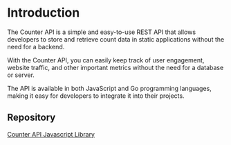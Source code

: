 # Introduction


The Counter API is a simple and easy-to-use REST API that allows developers to store and retrieve count data in static applications without the need for a backend. 

With the Counter API, you can easily keep track of user engagement, website traffic, and other important metrics without the need for a database or server. 

The API is available in both JavaScript and Go programming languages, making it easy for developers to integrate it into their projects.

## Repository

[Counter API Javascript Library](https://github.com/counterapi/counter.js)
